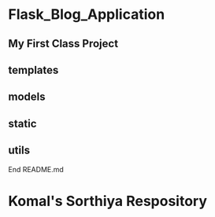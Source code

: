 # Flask_Blog_Application
## My First Class Project

## templates
## models
## static
## utils

End README.md
# Komal's Sorthiya Respository
